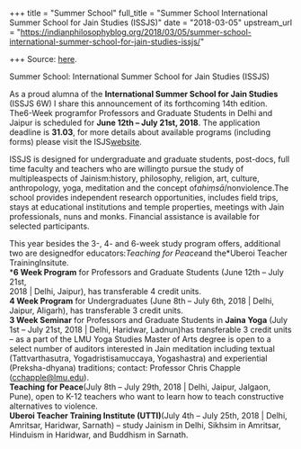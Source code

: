 +++
title = "Summer School"
full_title = "Summer School International Summer School for Jain Studies (ISSJS)"
date = "2018-03-05"
upstream_url = "https://indianphilosophyblog.org/2018/03/05/summer-school-international-summer-school-for-jain-studies-issjs/"

+++
Source: [here](https://indianphilosophyblog.org/2018/03/05/summer-school-international-summer-school-for-jain-studies-issjs/).

Summer School: International Summer School for Jain Studies (ISSJS)

As a proud alumna of the **International Summer School for Jain
Studies** (ISSJS 6W) I share this announcement of its forthcoming 14th
edition.  
The6-Week programfor Professors and Graduate Students in Delhi and
Jaipur is scheduled for **June 12th – July 21st, 2018**. The application
deadline is **31.03**, for more details about available programs
(including forms) please visit the ISJS[website](https://www.isjs.in).

ISSJS is designed for undergraduate and graduate students, post-docs,
full time faculty and teachers who are willingto pursue the study of
multipleaspects of Jainism:history, philosophy, religion, art,
culture, anthropology, yoga, meditation and the concept
of*ahiṃsā*/nonviolence.The school provides independent research
opportunities, includes field trips, stays at educational institutions
and temple properties, meetings with Jain professionals, nuns and monks.
Financial assistance is available for selected participants.

This year besides the 3-, 4- and 6-week study program offers, additional
two are designedfor educators:*Teaching for Peace*and the*Uberoi
Teacher TrainingInsitute.  
***6 Week Program** for Professors and Graduate Students (June 12th –
July 21st,  
2018 \| Delhi, Jaipur), has transferable 4 credit units.  
**4 Week Program** for Undergraduates (June 8th – July 6th, 2018 \|
Delhi, Jaipur, Aligarh), has transferable 3 credit units.  
**3 Week Seminar** for Professors and Graduate Students in **Jaina
Yoga** (July  
1st – July 21st, 2018 \| Delhi, Haridwar, Ladnun)has transferable 3
credit units – as a part of the LMU Yoga Studies Master of Arts degree
is open to a select number of auditors interested in Jain meditation
including textual (Tattvarthasutra, Yogadristisamuccaya, Yogashastra)
and experiential (Preksha-dhyana) traditions; contact: Professor Chris
Chapple (cchapple@lmu.edu).  
**Teaching for Peace**(July 8th – July 29th, 2018 \| Delhi, Jaipur,
Jalgaon, Pune), open to K-12 teachers who want to learn how to teach
constructive alternatives to violence.  
**Uberoi Teacher Training Institute (UTTI)**(July 4th – July 25th, 2018
\| Delhi, Amritsar, Haridwar, Sarnath) – study Jainism in Delhi, Sikhsim
in Amritsar, Hinduism in Haridwar, and Buddhism in Sarnath.
